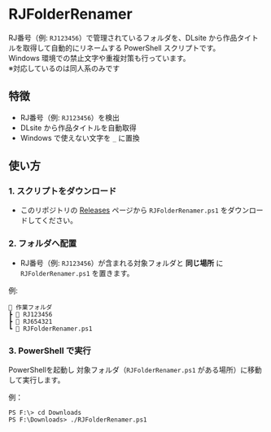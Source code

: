 # RJFolderRenamer

RJ番号（例: `RJ123456`）で管理されているフォルダを、DLsite から作品タイトルを取得して自動的にリネームする PowerShell スクリプトです。  
Windows 環境での禁止文字や重複対策も行っています。  
※対応しているのは同人系のみです  


## 特徴
- RJ番号（例: `RJ123456`）を検出
- DLsite から作品タイトルを自動取得
- Windows で使えない文字を `_` に置換

## 使い方

### 1. スクリプトをダウンロード
- このリポジトリの [Releases](../../releases) ページから `RJFolderRenamer.ps1` をダウンロードしてください。

### 2. フォルダへ配置
- RJ番号（例: `RJ123456`）が含まれる対象フォルダと **同じ場所** に `RJFolderRenamer.ps1` を置きます。

例:
```
📂 作業フォルダ
┣ 📂 RJ123456
┣ 📂 RJ654321
┗ 📄 RJFolderRenamer.ps1
```

### 3. PowerShell で実行
PowerShellを起動し
対象フォルダ（`RJFolderRenamer.ps1` がある場所）に移動して実行します。

例：
```
PS F:\> cd Downloads
PS F:\Downloads> ./RJFolderRenamer.ps1
```
